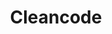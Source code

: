 ---
title: Cleancode
description: Study on CleanCode
image: 

# Badge style
style:
    background: "#51DACF"
    color: "#000"
---